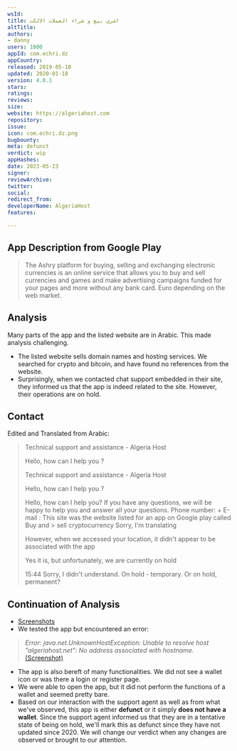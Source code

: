 ```yaml
---
wsId: 
title: اشري بيع و شراء العملات الالكت
altTitle: 
authors:
- danny
users: 1000
appId: com.echri.dz
appCountry: 
released: 2019-05-18
updated: 2020-01-18
version: 4.0.1
stars: 
ratings: 
reviews: 
size: 
website: https://algeriahost.com
repository: 
issue: 
icon: com.echri.dz.png
bugbounty: 
meta: defunct
verdict: wip
appHashes: 
date: 2023-05-23
signer: 
reviewArchive: 
twitter: 
social: 
redirect_from: 
developerName: AlgeriaHost
features: 

---
```


## App Description from Google Play 

> The Ashry platform for buying, selling and exchanging electronic currencies is an online service that allows you to buy and sell currencies and games and make advertising campaigns funded for your pages and more without any bank card. Euro depending on the web market.

## Analysis 

Many parts of the app and the listed website are in Arabic. This made analysis challenging. 

- The listed website sells domain names and hosting services. We searched for crypto and bitcoin, and have found no references from the website.
- Surprisingly, when we contacted chat support embedded in their site, they informed us that the app is indeed related to the site. However, their operations are on hold.

## Contact 

Edited and Translated from Arabic: 

> Technical support and assistance - Algeria Host
>
> Hello, how can I help you ?
>
> Technical support and assistance - Algeria Host
>
> Hello, how can I help you ?
>
> Hello, how can I help you? If you have any questions, we will be happy to help you and answer all your questions.
> Phone number: +
> E-mail :
> This site was the website listed for an app on Google play called Buy and > sell cryptocurrency
> Sorry, I'm translating
>
> However, when we accessed your location, it didn't appear to be associated with the app
>
> Yes it is, but unfortunately, we are currently on hold
>
> 15:44
> Sorry, I didn't understand. On hold - temporary. Or on hold, permanent?

## Continuation of Analysis 

- [Screenshots](https://twitter.com/BitcoinWalletz/status/1660916596116975617)
- We tested the app but encountered an error:

> *Error: java.net.UnknownHostException: Unable to resolve host "algeriahost.net": No address associated with hostname.* [(Screenshot)](https://twitter.com/BitcoinWalletz/status/1660916596116975617/photo/2)

- The app is also bereft of many functionalities. We did not see a wallet icon or was there a login or register page. 
- We were able to open the app, but it did not perform the functions of a wallet and seemed pretty bare. 
- Based on our interaction with the support agent as well as from what we've observed, this app is either **defunct** or it simply **does not have a wallet**. Since the support agent informed us that they are in a tentative state of being on hold, we'll mark this as defunct since they have not updated since 2020. We will change our verdict when any changes are observed or brought to our attention.

